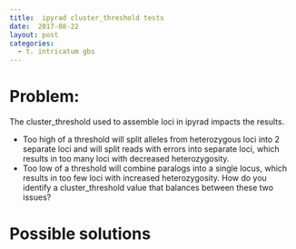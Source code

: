 ```yaml
---
title:  ipyrad cluster_threshold tests
date:  2017-08-22
layout: post
categories:
  - t. intricatum gbs
---
```

# Problem:

The cluster_threshold used to assemble loci in ipyrad impacts the results.
  * Too high of a threshold will split alleles from heterozygous loci into 2 separate loci and will split reads with errors into separate loci, which results in too many loci with decreased heterozygosity.
  * Too low of a threshold will combine paralogs into a single locus, which results in too few loci with increased heterozygosity.
How do you identify a cluster_threshold value that balances between these two issues?

# Possible solutions
